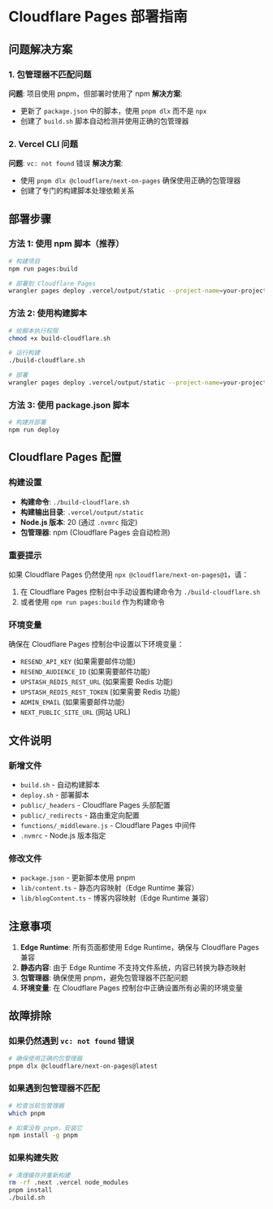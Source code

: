 # Cloudflare Pages 部署指南

## 问题解决方案

### 1. 包管理器不匹配问题
**问题**: 项目使用 pnpm，但部署时使用了 npm
**解决方案**: 
- 更新了 `package.json` 中的脚本，使用 `pnpm dlx` 而不是 `npx`
- 创建了 `build.sh` 脚本自动检测并使用正确的包管理器

### 2. Vercel CLI 问题
**问题**: `vc: not found` 错误
**解决方案**: 
- 使用 `pnpm dlx @cloudflare/next-on-pages` 确保使用正确的包管理器
- 创建了专门的构建脚本处理依赖关系

## 部署步骤

### 方法 1: 使用 npm 脚本（推荐）
```bash
# 构建项目
npm run pages:build

# 部署到 Cloudflare Pages
wrangler pages deploy .vercel/output/static --project-name=your-project-name
```

### 方法 2: 使用构建脚本
```bash
# 给脚本执行权限
chmod +x build-cloudflare.sh

# 运行构建
./build-cloudflare.sh

# 部署
wrangler pages deploy .vercel/output/static --project-name=your-project-name
```

### 方法 3: 使用 package.json 脚本
```bash
# 构建并部署
npm run deploy
```

## Cloudflare Pages 配置

### 构建设置
- **构建命令**: `./build-cloudflare.sh`
- **构建输出目录**: `.vercel/output/static`
- **Node.js 版本**: 20 (通过 `.nvmrc` 指定)
- **包管理器**: npm (Cloudflare Pages 会自动检测)

### 重要提示
如果 Cloudflare Pages 仍然使用 `npx @cloudflare/next-on-pages@1`，请：
1. 在 Cloudflare Pages 控制台中手动设置构建命令为 `./build-cloudflare.sh`
2. 或者使用 `npm run pages:build` 作为构建命令

### 环境变量
确保在 Cloudflare Pages 控制台中设置以下环境变量：
- `RESEND_API_KEY` (如果需要邮件功能)
- `RESEND_AUDIENCE_ID` (如果需要邮件功能)
- `UPSTASH_REDIS_REST_URL` (如果需要 Redis 功能)
- `UPSTASH_REDIS_REST_TOKEN` (如果需要 Redis 功能)
- `ADMIN_EMAIL` (如果需要邮件功能)
- `NEXT_PUBLIC_SITE_URL` (网站 URL)

## 文件说明

### 新增文件
- `build.sh` - 自动构建脚本
- `deploy.sh` - 部署脚本
- `public/_headers` - Cloudflare Pages 头部配置
- `public/_redirects` - 路由重定向配置
- `functions/_middleware.js` - Cloudflare Pages 中间件
- `.nvmrc` - Node.js 版本指定

### 修改文件
- `package.json` - 更新脚本使用 pnpm
- `lib/content.ts` - 静态内容映射（Edge Runtime 兼容）
- `lib/blogContent.ts` - 博客内容映射（Edge Runtime 兼容）

## 注意事项

1. **Edge Runtime**: 所有页面都使用 Edge Runtime，确保与 Cloudflare Pages 兼容
2. **静态内容**: 由于 Edge Runtime 不支持文件系统，内容已转换为静态映射
3. **包管理器**: 确保使用 pnpm，避免包管理器不匹配问题
4. **环境变量**: 在 Cloudflare Pages 控制台中正确设置所有必需的环境变量

## 故障排除

### 如果仍然遇到 `vc: not found` 错误
```bash
# 确保使用正确的包管理器
pnpm dlx @cloudflare/next-on-pages@latest
```

### 如果遇到包管理器不匹配
```bash
# 检查当前包管理器
which pnpm

# 如果没有 pnpm，安装它
npm install -g pnpm
```

### 如果构建失败
```bash
# 清理缓存并重新构建
rm -rf .next .vercel node_modules
pnpm install
./build.sh
```

